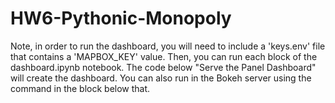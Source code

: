 # HW6-Pythonic-Monopoly

Note, in order to run the dashboard, you will need to include a 'keys.env' file that contains a 'MAPBOX_KEY' value. Then, you can run each block of the dashboard.ipynb notebook. The code below "Serve the Panel Dashboard" will create the dashboard. You can also run in the Bokeh server using the command in the block below that.

